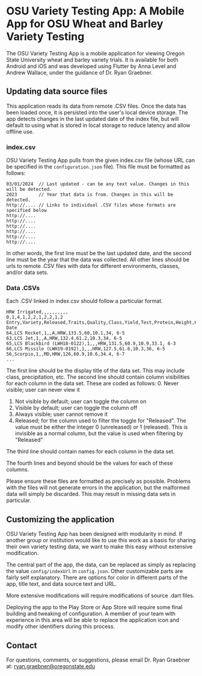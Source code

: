 # OSU Variety Testing App: A Mobile App for OSU Wheat and Barley Variety Testing
The OSU Variety Testing App is a mobile application for viewing Oregon State University wheat and barley
variety trials. It is available for both Android and iOS and was developed using Flutter by Anna Level
and Andrew Wallace, under the guidance of Dr. Ryan Graebner.

## Updating data source files
This application reads its data from remote .CSV files. Once the data has been loaded once, it is persisted
into the user's local device storage. The app detects changes in the last updated date of the index file,
but will default to using what is stored in local storage to reduce latency and allow offline use.

### index.csv
OSU Variety Testing App pulls from the given index.csv file (whose URL can be specified in the `configuration.json` file). This file must be formatted as follows:
```
03/01/2024  // Last updated - can be any text value. Changes in this will be detected.
2023        // Year that data is from. Changes in this will be detected.
http://.... // Links to individual .CSV files whose formats are specified below
http://....
http://....
http://....
http://....
http://....
http://....
```

In other words, the first line must be the last updated date, and the second line must be the year that the
data was collected. All other lines should be urls to remote .CSV files with data for different environments,
classes, and/or data sets.

### Data .CSVs
Each .CSV linked in index.csv should follow a particular format.
```
HRW Irrigated,,,,,,,,,,
0,1,4,1,2,2,1,2,2,1,2
Entry,Variety,Released,Traits,Quality,Class,Yield,Test,Protein,Height,Heading Date
64,LCS Rocket,1,,A,HRW,133.5,60,10.1,34, 6-5
63,LCS Jet,1,,A,HRW,132.4,61.2,10.3,34, 6-5
65,LCS Blackbird (LWH18-0122),1,,,HRW,131.5,60.9,10.9,33.1, 6-3
66,LCS Missile (LWH19-0192),1,,,HRW,127.5,61.6,10.3,36, 6-5
56,Scorpio,1,,MD,HRW,126,60.9,10.6,34.4, 6-7
...
```
The first line should be the display title of the data set. This may include class, precipitation, etc.
The second line should contain column visibilities for each column in the data set. These are coded as follows:
0. Never visible; user can never view it
1. Not visible by default; user can toggle the column on
2. Visible by default; user can toggle the column off
3. Always visible; user cannot remove it
4. Released; for the column used to filter the toggle for "Released". The value must be either the integer 0 (unreleased) or 1 (released). This is invisible as a normal column, but the value is used when filtering by "Released"

The third line should contain names for each column in the data set.

The fourth lines and beyond should be the values for each of these columns.

Please ensure these files are formatted as precisely as possible. Problems with the files will not generate errors in
the application, but the malformed data will simply be discarded. This may result in missing data sets in particular.

## Customizing the application
OSU Variety Testing App has been designed with modularity in mind. If another group or institution would like to
use this work as a basis for sharing their own variety testing data, we want to make this easy without extensive
modification.

The central part of the app, the data, can be replaced as simply as replacing the value `config/indexUrl` in `config.json`.
Other customizable parts are fairly self explanatory. There are options for color in different parts of the app,
title text, and data source text and URL.

More extensive modifications will require modifications of source .dart files.

Deploying the app to the Play Store or App Store will require some final building and tweaking of configuration.
A member of your team with experience in this area will be able to replace the application icon and modify other identifiers during this process.

## Contact
For questions, comments, or suggestions, please email Dr. Ryan Graebner at: ryan.graebner@oregonstate.edu